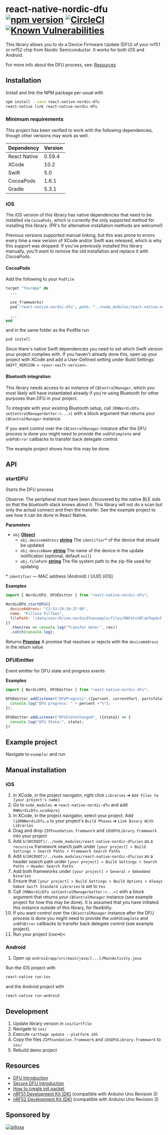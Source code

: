 # react-native-nordic-dfu [![npm version](https://badge.fury.io/js/react-native-nordic-dfu.svg)](https://badge.fury.io/js/react-native-nordic-dfu) [![CircleCI](https://circleci.com/gh/Pilloxa/react-native-nordic-dfu.svg?style=svg)](https://circleci.com/gh/Pilloxa/react-native-nordic-dfu) [![Known Vulnerabilities](https://snyk.io/test/github/pilloxa/react-native-nordic-dfu/badge.svg)](https://snyk.io/test/github/pilloxa/react-native-nordic-dfu)

This library allows you to do a Device Firmware Update (DFU) of your nrf51 or
nrf52 chip from Nordic Semiconductor. It works for both iOS and Android.

For more info about the DFU process, see: [Resources](#resources)

## Installation

Install and link the NPM package per usual with

```bash
npm install --save react-native-nordic-dfu
react-native link react-native-nordic-dfu
```

### Minimum requirements

This project has been verified to work with the following dependencies, though other versions may work as well.

| Dependency | Version |
|-|-|
| React Native | 0.59.4 |  
| XCode | 10.2 |
| Swift | 5.0 |
| CocoaPods | 1.6.1 |
| Gradle | 5.3.1 |

### iOS

The iOS version of this library has native dependencies that need to be installed via `CocoaPods`, which is currently the only supported method for installing this library. (PR's for alternative installation methods are welcome!)

Previous versions supported manual linking, but this was prone to errors every time a new version of XCode and/or Swift was released, which is why this support was dropped. If you've previously installed this library manually, you'll want to remove the old installation and replace it with CocoaPods.

#### CocoaPods

Add the following to your `Podfile`

```ruby
target "YourApp" do
  ...
  
  use_frameworks!
  pod "react-native-nordic-dfu", path: "../node_modules/react-native-nordic-dfu"

  ...
end
```

and in the same folder as the Podfile run

```bash
pod install
```

Since there's native Swift dependencies you need to set which Swift version your project complies with. If you haven't already done this, open up your project with XCode and add a User-Defined setting under Build Settings: `SWIFT_VERSION = <your-swift-version>`.

#### Bluetooth integration

This library needs access to an instance of `CBCentralManager`, which you most likely will have instantiated already if you're using Bluetooth for other purposes than DFU in your project.

To integrate with your existing Bluetooth setup, call `[RNNordicDfu setCentralManagerGetter:<...>]` with a block argument that returns your `CBCentralManager` instance.

If you want control over the `CBCentralManager` instance after the DFU process is done you might need to provide the `onDFUComplete` and `onDFUError` callbacks to transfer back delegate control.

The example project shows how this may be done.

## API

<!-- Generated by documentation.js. Update this documentation by updating the source code. -->

### startDFU

Starts the DFU process

Observe: The peripheral must have been discovered by the native BLE side so that the
bluetooth stack knows about it. This library will not do a scan but only
the actual connect and then the transfer. See the example project to see how it can be
done in React Native.

**Parameters**

-   `obj` **[Object](https://developer.mozilla.org/en-US/docs/Web/JavaScript/Reference/Global_Objects/Object)**
    -   `obj.deviceAddress` **[string](https://developer.mozilla.org/en-US/docs/Web/JavaScript/Reference/Global_Objects/String)** The `identifier`\* of the device that should be updated
    -   `obj.deviceName` **[string](https://developer.mozilla.org/en-US/docs/Web/JavaScript/Reference/Global_Objects/String)** The name of the device in the update notification (optional, default `null`)
    -   `obj.filePath` **[string](https://developer.mozilla.org/en-US/docs/Web/JavaScript/Reference/Global_Objects/String)** The file system path to the zip-file used for updating

\* `identifier` — MAC address (Android) / UUID (iOS)

**Examples**

```javascript
import { NordicDFU, DFUEmitter } from "react-native-nordic-dfu";

NordicDFU.startDFU({
  deviceAddress: "C3:53:C0:39:2F:99",
  name: "Pilloxa Pillbox",
  filePath: "/data/user/0/com.nordicdfuexample/files/RNFetchBlobTmp4of.zip"
})
  .then(res => console.log("Transfer done:", res))
  .catch(console.log);
```

Returns **[Promise](https://developer.mozilla.org/en-US/docs/Web/JavaScript/Reference/Global_Objects/Promise)** A promise that resolves or rejects with the `deviceAddress` in the return value

### DFUEmitter

Event emitter for DFU state and progress events

**Examples**

```javascript
import { NordicDFU, DFUEmitter } from "react-native-nordic-dfu";

DFUEmitter.addlistener("DFUProgress",({percent, currentPart, partsTotal, avgSpeed, speed}) => {
  console.log("DFU progress: " + percent +"%");
});

DFUEmitter.addListener("DFUStateChanged", ({state}) => {
  console.log("DFU State:", state);
})
```

## Example project

Navigate to `example/` and run

## Manual installation

### iOS

1.  In XCode, in the project navigator, right click `Libraries` ➜ `Add Files to [your project's name]`
2.  Go to `node_modules` ➜ `react-native-nordic-dfu` and add `RNNordicDfu.xcodeproj`
3.  In XCode, in the project navigator, select your project. Add `libRNNordicDfu.a` to your project's `Build Phases` ➜ `Link Binary With Libraries`
4.  Drag and drop `ZIPFoundation.framework` and `iOSDFULibrary.framework` into your project
5.  Add `$(SRCROOT)/../node_modules/react-native-nordic-dfu/ios` as a `recursive` framework search path under `[your project] > Build Settings > Search Paths > Framework Search Paths`
6.  Add `$(SRCROOT)/../node_modules/react-native-nordic-dfu/ios` as a header search path under `[your project] > Build Settings > Search Paths > Header Search Paths`
7.  Add both frameworks under `[your project] > General > Embedded binaries`
8.  Ensure that `[your project] > Build Settings > Build Options > Always Embed Swift Standard Libraries` is set to `Yes`
9.  Call `[RNNordicDfu setCentralManagerGetter:<...>]` with a block argument that returns your `CBCentralManager` instance (see example project for how this may be done). It is assumed that you have initiated this instance outside of this library, for flexibility.
10.  If you want control over the `CBCentralManager` instance after the DFU process is done you might need to provide the `onDFUComplete` and `onDFUError` callbacks to transfer back delegate control (see example project).
11. Run your project (`Cmd+R`)&lt;

### Android

1.  Open up `android/app/src/main/java/[...]/MainActivity.java`

Run the iOS project with

```bash
react-native run-ios
```

and the Android project with

```bash
react-native run-android
```

## Development

1.  Update library version in `ios/Cartfile`
2.  Navigate to `ios/`
3.  Execute `carthage update --platform iOS`
4.  Copy the files `ZIPFoundation.framework` and `iOSDFULibrary.framework` to `ios/`
5.  Rebuild demo project

## Resources

-   [DFU Introduction](http://infocenter.nordicsemi.com/topic/com.nordic.infocenter.sdk5.v11.0.0/examples_ble_dfu.html?cp=6_0_0_4_3_1 "BLE Bootloader/DFU")
-   [Secure DFU Introduction](http://infocenter.nordicsemi.com/topic/com.nordic.infocenter.sdk5.v12.0.0/ble_sdk_app_dfu_bootloader.html?cp=4_0_0_4_3_1 "BLE Secure DFU Bootloader")
-   [How to create init packet](https://github.com/NordicSemiconductor/Android-nRF-Connect/tree/master/init%20packet%20handling "Init packet handling")
-   [nRF51 Development Kit (DK)](http://www.nordicsemi.com/eng/Products/nRF51-DK "nRF51 DK") (compatible with Arduino Uno Revision 3)
-   [nRF52 Development Kit (DK)](http://www.nordicsemi.com/eng/Products/Bluetooth-Smart-Bluetooth-low-energy/nRF52-DK "nRF52 DK") (compatible with Arduino Uno Revision 3)

## Sponsored by

[![pilloxa](https://pilloxa.com/images/pilloxa-round-logo.svg)](https://pilloxa.com)
